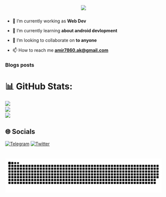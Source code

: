 <!--[![MasterHead](https://developers.giphy.com/branch/master/static/api-512d36c09662682717108a38bbb5c57d.gif)](https://rishavchanda.io)
<img align="right" src="https://visitor-badge.laobi.icu/badge?page_id=mohdamirr.mohdamirr">-->


<h1 align="center">
  <a href="https://git.io/typing-svg">
    <img src="https://readme-typing-svg.herokuapp.com/?lines=Hello,+There!+👋;I+am+Aamir+Ali...;Nice+to+meet+you!&center=true&size=30">
  </a>
  
 
</h1>
<!--<h3 align="center">A passionate for android</h3>-->



<!--<p align="left"> <a href="https://twitter.com/aamir__alli" target="blank"><img src="https://img.shields.io/twitter/follow/aamir__alli?logo=twitter&style=for-the-badge" alt="aamir__alli" /></a> </p>-->

- 🔭 I’m currently working as **Web Dev**

- 🌱 I’m currently learning **about android devlopment**

- 👯 I’m looking to collaborate on **to anyone**

- 📫 How to reach me **amir7860.ak@gmail.com**

<!--- ⚡ Fun fact **i am funny some time**-->

### Blogs posts
<!-- BLOG-POST-LIST:START -->
<!-- BLOG-POST-LIST:END -->

# 📊 GitHub Stats:
![](https://github-readme-stats.vercel.app/api?username=aamirr-ali&theme=dark&hide_border=true&include_all_commits=true&count_private=true)<br/>
![](https://github-readme-streak-stats.herokuapp.com/?user=AAMIRR-ALI&theme=dark&hide_border=true)<br/>
![](https://github-readme-stats.vercel.app/api/top-langs/?username=AAMIRR-ALI&theme=dark&hide_border=true&include_all_commits=true&count_private=true&layout=compact)

 ## 🌐 Socials
<!--[![Instagram](https://img.shields.io/badge/Instagram-%23E4405F.svg?logo=Instagram&logoColor=white)](https://instagram.com/aamirr-)-->
<!--[![LinkedIn](https://img.shields.io/badge/LinkedIn-%230077B5.svg?logo=linkedin&logoColor=white)](https://linkedin.com/in/aamirr__ali)-->
[![Telegram](https://img.shields.io/badge/Telegram-%231DA1F2.svg?logo=Telegram&logoColor=white)](http://t.me/AAMIRR_ALI)  [![Twitter](https://img.shields.io/badge/Twitter-%231DA1F2.svg?logo=Twitter&logoColor=white)](https://twitter.com/aamirr__ali)

###

<br clear="both">

<img src="https://raw.githubusercontent.com/bimashazaman/Github-snake-SVG/master/snake.svg" alt="Snake animation" />

###
